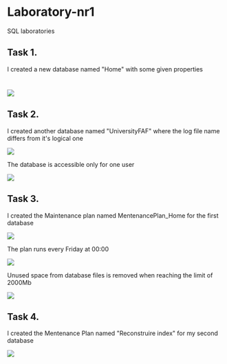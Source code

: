 # Laboratory-nr1
SQL laboratories
<h2>Task 1.</h2>
       <p> I created a new database named "Home" with some given properties </>
       <h1> </h1>
       <img src = "firstdb.PNG"/>
<h2>Task 2.</h2>
       <p> I created another database named "UniversityFAF" where the log file name differs from it's logical one</p>
       <img src = "seconddb.PNG"/>
       <p> The database is accessible only for one user</p>
       <img src = "seconddb1.PNG"/>
<h2>Task 3.</h2>
       <p> I created the Maintenance plan  named MentenancePlan_Home for the first database </p>
       <img src = "firstdbmaintplan.PNG"/>
       <p> The plan runs every Friday at 00:00 </p>
       <img src = "firstdbmaintlanschedule.PNG"/>
       <p> Unused space from database files is removed when reaching the limit of 2000Mb </p>
       <img src = "firstdbmaintlansshrink.PNG"/>
<h2>Task 4.</h2>
       <p> I created the Mentenance Plan named "Reconstruire index" for my second database  </p>
              <img src="secondbmaintplan.PNG">
